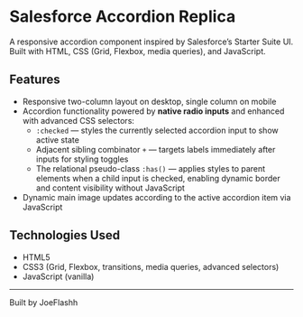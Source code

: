 # Salesforce Accordion Replica

A responsive accordion component inspired by Salesforce’s Starter Suite UI.  
Built with HTML, CSS (Grid, Flexbox, media queries), and JavaScript.

## Features

- Responsive two-column layout on desktop, single column on mobile
- Accordion functionality powered by **native radio inputs** and enhanced with advanced CSS selectors:
  - `:checked` — styles the currently selected accordion input to show active state
  - Adjacent sibling combinator `+` — targets labels immediately after inputs for styling toggles
  - The relational pseudo-class `:has()` — applies styles to parent elements when a child input is checked, enabling dynamic border and content visibility without JavaScript
- Dynamic main image updates according to the active accordion item via JavaScript

## Technologies Used

- HTML5
- CSS3 (Grid, Flexbox, transitions, media queries, advanced selectors)
- JavaScript (vanilla)

---

Built by JoeFlashh
